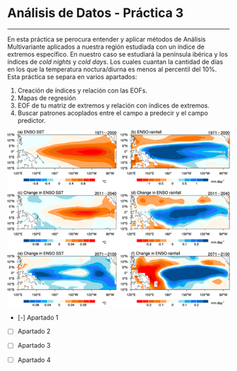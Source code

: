 # Análisis de Datos - Práctica 3
----

En esta práctica se perocura entender y aplicar métodos de Análisis Multivariante aplicados a nuestra región estudiada con un índice de extremos específico. En nuestro caso se estudiará la península ibérica y los índices de *cold nights* y *cold days*. Los cuales cuantan la cantidad de días en los que la temperatura noctura/diurna es menos al percentil del 10%. Esta práctica se separa en varios apartados:

1. Creación de índices y relación con las EOFs.
2. Mapas de regresión
3. EOF de tu matriz de extremos y relación con índices de extremos.
4. Buscar patrones acoplados entre el campo a predecir y el campo predictor.



![El Niño](a-The-simulated-ENSO-related-SST-anomalies-derived-from-the-EOF-analysis-and-b.png)




- [-] Apartado 1
- [ ] Apartado 2
- [ ] Apartado 3
- [ ] Apartado 4


